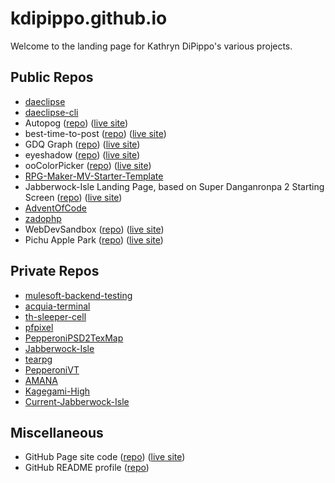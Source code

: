 # kdipippo.github.io

Welcome to the landing page for Kathryn DiPippo's various projects.

## Public Repos

- [daeclipse](https://github.com/kdipippo/daeclipse)
- [daeclipse-cli](https://github.com/kdipippo/daeclipse-cli)
- Autopog ([repo](https://github.com/kdipippo/autopog)) ([live site](https://kdipippo.github.io/autopog/))
- best-time-to-post ([repo](https://github.com/kdipippo/best-time-to-post)) ([live site](https://kdipippo.github.io/best-time-to-post/))
- GDQ Graph ([repo](https://github.com/kdipippo/gdq-graph)) ([live site](https://kdipippo.github.io/gdq-graph/))
- eyeshadow ([repo](https://github.com/kdipippo/eyeshadow)) ([live site](https://kdipippo.github.io/eyeshadow/))
- ooColorPicker ([repo](https://github.com/kdipippo/ooColorPicker)) ([live site](https://kdipippo.github.io/ooColorPicker/))
- [RPG-Maker-MV-Starter-Template](https://github.com/kdipippo/RPG-Maker-MV-Starter-Template)
- Jabberwock-Isle Landing Page, based on Super Danganronpa 2 Starting Screen ([repo](https://github.com/kdipippo/newfrontpage)) ([live site](https://kdipippo.github.io/newfrontpage/))
- [AdventOfCode](https://github.com/kdipippo/AdventOfCode)
- [zadophp](https://github.com/kdipippo/zadophp)
- WebDevSandbox ([repo](https://github.com/kdipippo/WebDevSandbox)) ([live site](https://kdipippo.github.io/WebDevSandbox/))
- Pichu Apple Park ([repo](https://github.com/kdipippo/pichuapplepark)) ([live site](https://kdipippo.github.io/pichuapplepark/))

## Private Repos

- [mulesoft-backend-testing](https://github.com/kdipippo/mulesoft-backend-testing)
- [acquia-terminal](https://github.com/kdipippo/acquia-terminal)
- [th-sleeper-cell](https://github.com/kdipippo/th-sleeper-cell)
- [pfpixel](https://github.com/kdipippo/pfpixel)
- [PepperoniPSD2TexMap](https://github.com/kdipippo/PepperoniPSD2TexMap)
- [Jabberwock-Isle](https://github.com/kdipippo/Jabberwock-Isle)
- [tearpg](https://github.com/kdipippo/tearpg)
- [PepperoniVT](https://github.com/kdipippo/PepperoniVT)
- [AMANA](https://github.com/kdipippo/AMANA)
- [Kagegami-High](https://github.com/kdipippo/Kagegami-High)
- [Current-Jabberwock-Isle](https://github.com/kdipippo/Current-Jabberwock-Isle)

## Miscellaneous

- GitHub Page site code ([repo](https://github.com/kdipippo/kdipippo.github.io)) ([live site](https://kdipippo.github.io))
- GitHub README profile ([repo](https://github.com/kdipippo/kdipippo))
